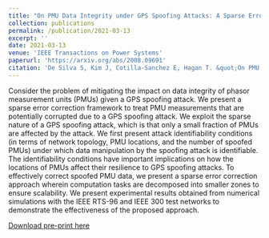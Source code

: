 ```yaml
---
title: "On PMU Data Integrity under GPS Spoofing Attacks: A Sparse Error Correction Framework"
collection: publications
permalink: /publication/2021-03-13
excerpt: ''
date: 2021-03-13
venue: 'IEEE Transactions on Power Systems'
paperurl: 'https://arxiv.org/abs/2008.09691'
citation: 'De Silva S, Kim J, Cotilla-Sanchez E, Hagan T. &quot;On PMU Data Integrity under GPS Spoofing Attacks: A Sparse Error Correction Framework.&quot; <i>IEEE Transactions on Power Systems</i>. In press (2021)'
---
```


Consider the problem of mitigating the impact on data integrity of phasor measurement units (PMUs) given a GPS spoofing attack. We present a sparse error correction framework to treat PMU measurements that are potentially corrupted due to a GPS spoofing attack. We exploit the sparse nature of a GPS spoofing attack, which is that only a small fraction of PMUs are affected by the attack. We first present attack identifiability conditions (in terms of network topology, PMU locations, and the number of spoofed PMUs) under which data manipulation by the spoofing attack is identifiable. The identifiability conditions have important implications on how the locations of PMUs affect their resilience to GPS spoofing attacks. To effectively correct spoofed PMU data, we present a sparse error correction approach wherein computation tasks are decomposed into smaller zones to ensure scalability. We present experimental results obtained from numerical simulations with the IEEE RTS-96 and IEEE 300 test networks to demonstrate the effectiveness of the proposed approach.

[Download pre-print here](https://arxiv.org/abs/2008.09691)
